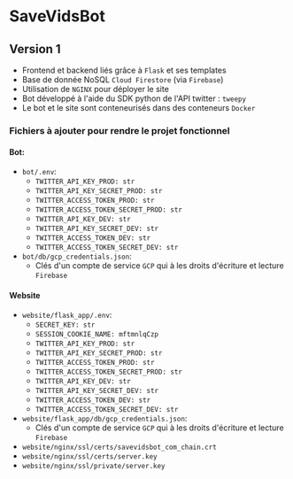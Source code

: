 # SaveVidsBot

## Version 1
- Frontend et backend liés grâce à `Flask` et ses templates
- Base de donnée NoSQL `Cloud Firestore` (via `Firebase`)
- Utilisation de `NGINX` pour déployer le site
- Bot développé à l'aide du SDK python de l'API twitter : `tweepy`
- Le bot et le site sont conteneurisés dans des conteneurs `Docker`

### Fichiers à ajouter pour rendre le projet fonctionnel 

#### Bot: 
- `bot/.env`:
    - `TWITTER_API_KEY_PROD: str`
    - `TWITTER_API_KEY_SECRET_PROD: str`
    - `TWITTER_ACCESS_TOKEN_PROD: str`
    - `TWITTER_ACCESS_TOKEN_SECRET_PROD: str`
    - `TWITTER_API_KEY_DEV: str`
    - `TWITTER_API_KEY_SECRET_DEV: str`
    - `TWITTER_ACCESS_TOKEN_DEV: str`
    - `TWITTER_ACCESS_TOKEN_SECRET_DEV: str` 
- `bot/db/gcp_credentials.json`:
    - Clés d'un compte de service `GCP` qui à les droits d'écriture et lecture `Firebase`

#### Website
- `website/flask_app/.env`:
    - `SECRET_KEY: str`
    - `SESSION_COOKIE_NAME: mftmnlqCzp`
    - `TWITTER_API_KEY_PROD: str`
    - `TWITTER_API_KEY_SECRET_PROD: str`
    - `TWITTER_ACCESS_TOKEN_PROD: str`
    - `TWITTER_ACCESS_TOKEN_SECRET_PROD: str`
    - `TWITTER_API_KEY_DEV: str`
    - `TWITTER_API_KEY_SECRET_DEV: str`
    - `TWITTER_ACCESS_TOKEN_DEV: str`
    - `TWITTER_ACCESS_TOKEN_SECRET_DEV: str`
- `website/flask_app/db/gcp_credentials.json`:
    - Clés d'un compte de service `GCP` qui à les droits d'écriture et lecture `Firebase`
- `website/nginx/ssl/certs/savevidsbot_com_chain.crt`
- `website/nginx/ssl/certs/server.key`
- `website/nginx/ssl/private/server.key`